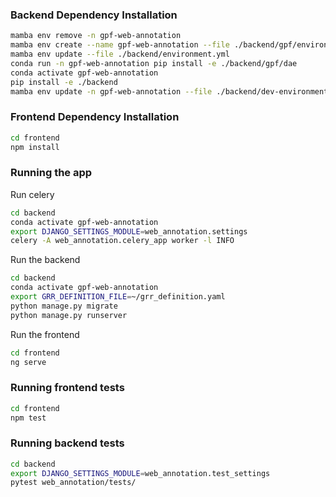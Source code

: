 ### Backend Dependency Installation

```bash
mamba env remove -n gpf-web-annotation
mamba env create --name gpf-web-annotation --file ./backend/gpf/environment.yml
mamba env update --file ./backend/environment.yml
conda run -n gpf-web-annotation pip install -e ./backend/gpf/dae
conda activate gpf-web-annotation
pip install -e ./backend
mamba env update -n gpf-web-annotation --file ./backend/dev-environment.yml
```

### Frontend Dependency Installation

```bash
cd frontend
npm install
```

### Running the app

Run celery

```bash
cd backend
conda activate gpf-web-annotation
export DJANGO_SETTINGS_MODULE=web_annotation.settings
celery -A web_annotation.celery_app worker -l INFO
```

Run the backend

```bash
cd backend
conda activate gpf-web-annotation
export GRR_DEFINITION_FILE=~/grr_definition.yaml
python manage.py migrate
python manage.py runserver

```

Run the frontend

```bash
cd frontend
ng serve
```

### Running frontend tests

```bash
cd frontend
npm test
```

### Running backend tests

```bash
cd backend
export DJANGO_SETTINGS_MODULE=web_annotation.test_settings
pytest web_annotation/tests/
```
